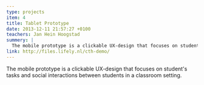 ```yaml
---
type: projects
item: 4
title: Tablet Prototype
date: 2013-12-11 21:57:27 +0100
teachers: Jan Hein Hoogstad
summery: | 
  The mobile prototype is a clickable UX-design that focuses on student's tasks and social interactions between students in a classroom setting.
link: http://files.lifely.nl/cth-demo/
---
```

The mobile prototype is a clickable UX-design that focuses on student's tasks and social interactions between students in a classroom setting.